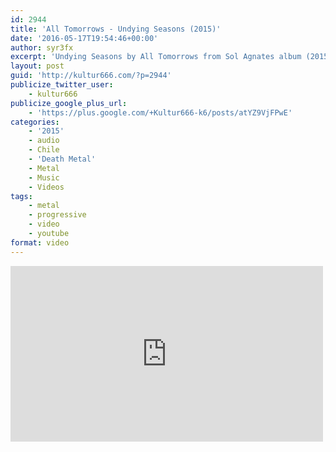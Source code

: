 ```yaml
---
id: 2944
title: 'All Tomorrows - Undying Seasons (2015)'
date: '2016-05-17T19:54:46+00:00'
author: syr3fx
excerpt: 'Undying Seasons by All Tomorrows from Sol Agnates album (2015).'
layout: post
guid: 'http://kultur666.com/?p=2944'
publicize_twitter_user:
    - kultur666
publicize_google_plus_url:
    - 'https://plus.google.com/+Kultur666-k6/posts/atYZ9VjFPwE'
categories:
    - '2015'
    - audio
    - Chile
    - 'Death Metal'
    - Metal
    - Music
    - Videos
tags:
    - metal
    - progressive
    - video
    - youtube
format: video
---
```


<iframe allow="accelerometer; autoplay; clipboard-write; encrypted-media; gyroscope; picture-in-picture; web-share" allowfullscreen="" frameborder="0" height="281" loading="lazy" src="https://www.youtube.com/embed/fisl4dYpNqk?feature=oembed" title="ALL TOMORROWS - Undying Seasons (OFFICIAL LYRIC VIDEO)" width="500"></iframe>